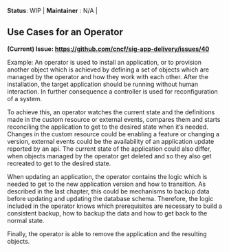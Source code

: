 **Status**: WIP | **Maintainer** : N/A | 

## Use Cases for an Operator
**(Current) Issue: https://github.com/cncf/sig-app-delivery/issues/40**

Example:
An operator is used to install an application, or to provision another object which is achieved by defining a set of objects which are managed by the operator and how they work with each other. After the installation, the target application should be running without human interaction. In further consequence a controller is used for reconfiguration of a system.

To achieve this, an operator watches the current state and the definitions made in the custom resource or external events, compares them and starts reconciling the application to get to the desired state when it’s needed. Changes in the custom resource could be enabling a feature or changing a version, external events could be the availability of an application update reported by an api. The current state of the application could also differ, when objects managed by the operator get deleted and so they also get recreated to get to the desired state.

When updating an application, the operator contains the logic which is needed to get to the new application version and how to transition. As described in the last chapter, this could be mechanisms to backup data before updating and updating the database schema. Therefore, the logic included in the operator knows which prerequisites are necessary to build a consistent backup, how to backup the data and how to get back to the normal state.

Finally, the operator is able to remove the application and the resulting objects.
